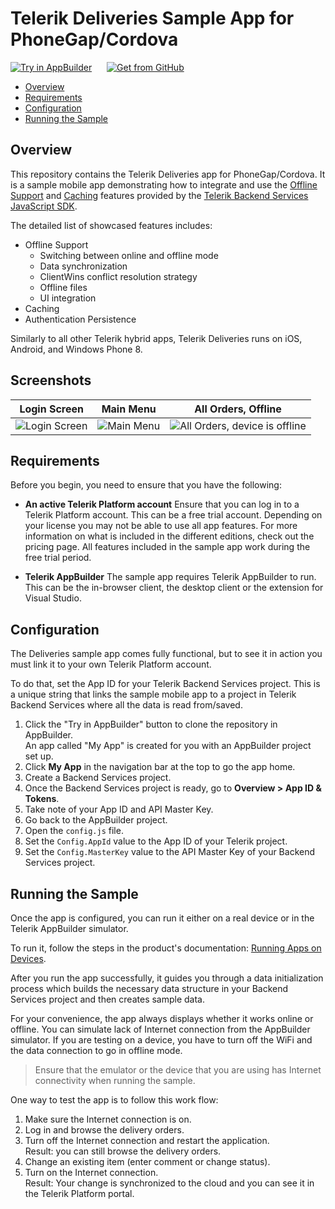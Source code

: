 
# Telerik Deliveries Sample App for PhoneGap/Cordova

<a href="https://platform.telerik.com/#appbuilder/clone/https://github.com/telerik/platform-deliveries-hybrid-dl" target="_blank"><img src="http://docs.telerik.com/platform/samples/images/try-in-appbuilder.png" alt="Try in AppBuilder" title="Try in Telerik Platform" /></a> <a href="https://github.com/telerik/platform-deliveries-hybrid-dl" target="_blank"><img style="padding-left:20px" src="http://docs.telerik.com/platform/samples/images/get-github.png" alt="Get from GitHub" title="Get from GitHub"></a>

* [Overview](#overview)
* [Requirements](#requirements)
* [Configuration](#configuration)
* [Running the Sample](#running-the-sample)

## Overview

This repository contains the Telerik Deliveries app for PhoneGap/Cordova. It is a sample mobile app demonstrating how to integrate and use the [Offline Support](http://docs.telerik.com/platform/backend-services/javascript/offline-support/introduction) and [Caching](http://docs.telerik.com/platform/backend-services/javascript/caching/introduction) features provided by the [Telerik Backend Services JavaScript SDK](http://docs.telerik.com/platform/backend-services/javascript/getting-started-javascript-sdk).

The detailed list of showcased features includes:

* Offline Support
  * Switching between online and offline mode
  * Data synchronization
  * ClientWins conflict resolution strategy
  * Offline files
  * UI integration
* Caching
* Authentication Persistence

Similarly to all other Telerik hybrid apps, Telerik Deliveries runs on iOS, Android, and Windows Phone 8.

## Screenshots

Login Screen|Main Menu|All Orders, Offline
---|---|---
![Login Screen](https://raw.githubusercontent.com/telerik/platform-deliveries-hybrid-dl/master/screenshots/login-screen.png)|![Main Menu](https://raw.githubusercontent.com/telerik/platform-deliveries-hybrid-dl/master/screenshots/main-menu.png)|![All Orders, device is offline](https://raw.githubusercontent.com/telerik/platform-deliveries-hybrid-dl/master/screenshots/all-orders-offline.png)

## Requirements

Before you begin, you need to ensure that you have the following:

- **An active Telerik Platform account**
Ensure that you can log in to a Telerik Platform account. This can be a free trial account. Depending on your license you may not be able to use all app features. For more information on what is included in the different editions, check out the pricing page. All features included in the sample app work during the free trial period.

- **Telerik AppBuilder** The sample app requires Telerik AppBuilder to run. This can be the in-browser client, the desktop client or the extension for Visual Studio.

## Configuration

The Deliveries sample app comes fully functional, but to see it in action you must link it to your own Telerik Platform account.

To do that, set the App ID for your Telerik Backend Services project. This is a unique string that links the sample mobile app to a project in Telerik Backend Services where all the data is read from/saved.

1. Click the "Try in AppBuilder" button to clone the repository in AppBuilder.<br>
	An app called "My App" is created for you with an AppBuilder project set up.
2. Click **My App** in the navigation bar at the top to go the app home.
3. Create a Backend Services project.
4. Once the Backend Services project is ready, go to **Overview > App ID & Tokens**.
5. Take note of your App ID and API Master Key.
6. Go back to the AppBuilder project.
3. Open the `config.js` file.
4. Set the `Config.AppId` value to the App ID of your Telerik project.
5. Set the `Config.MasterKey` value to the API Master Key of your Backend Services project.

## Running the Sample

Once the app is configured, you can run it either on a real device or in the Telerik AppBuilder simulator.

To run it, follow the steps in the product's documentation: [Running Apps on Devices](http://docs.telerik.com/platform/appbuilder/testing-your-app/running-on-devices/working-with-devices).

After you run the app successfully, it guides you through a data initialization process which builds the necessary data structure in your Backend Services project and then creates sample data.

For your convenience, the app always displays whether it works online or offline. You can simulate lack of Internet connection from the AppBuilder simulator. If you are testing on a device, you have to turn off the WiFi and the data connection to go in offline mode.

> Ensure that the emulator or the device that you are using has Internet connectivity when running the sample.

One way to test the app is to follow this work flow:

1. Make sure the Internet connection is on.
2. Log in and browse the delivery orders.
3. Turn off the Internet connection and restart the application.<br>
	Result: you can still browse the delivery orders.
4. Change an existing item (enter comment or change status).
5. Turn on the Internet connection.<br>
	Result: Your change is synchronized to the cloud and you can see it in the Telerik Platform portal.
